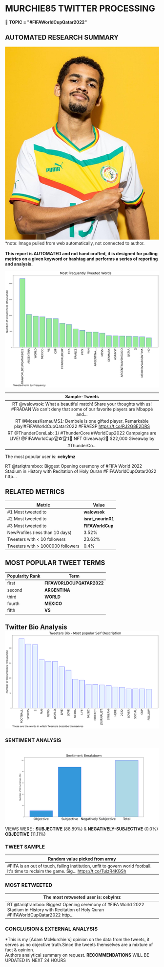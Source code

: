 # MURCHIE85 TWITTER PROCESSING 
&#x1F34E; **TOPIC = "#FIFAWorldCupQatar2022"**

## AUTOMATED RESEARCH SUMMARY

![image](assets/2022-11-26hashtagImage.png)*note: Image pulled from web automatically, not connected to author.
<br></br>
<b> This report is AUTOMATED and not hand crafted, it is designed for pulling metrics on a given keyword or hashtag and performs a series of reporting and analysis.</b>



![image](assets/2022-11-26TWEETS.png)



|                **Sample-Tweets**        |
| :-------------: |
| RT @walowsok: What a beautiful match! Share your thoughts with us! #FRADAN We can't deny that some of our favorite players are Mbappé and… |
| RT @MosesKamauMS1: Dembele is one gifted player. Remarkable play!#FIFAWorldCupQatar2022 #FRAESP https://t.co/RJ2G8E2DRS |
| RT @ThunderCoreLab: 1/ #ThunderCore #WorldCup2022 Campaigns are LIVE! @FIFAWorldCup🏆⚽️🏆1⃣ NFT Giveaway2⃣ $22,000 Giveaway by #ThunderCo… |

The most popular user is: **cebylmz**
<div class="alert alert-block alert-danger"> RT @tariqtramboo: Biggest Opening ceremony of #FIFA World 2022 Stadium in History with Recitation of Holy Quran #FIFAWorldCupQatar2022 http…</div>

## RELATED METRICS<br>
| Metric | Value |
| ------------- | ------------- |
| #1 Most tweeted to  | **walowsok** |
| #2 Most tweeted to  | **israt_nourin01** |
| #3 Most tweeted to  | **FIFAWorldCup** |
| NewProfiles (less than 10 days) | 3.52%  |
| Tweeters with < 10 followers  | 23.62%|
| Tweeters with > 1000000 followers  | 0.4%  |



## MOST POPULAR TWEET TERMS 


| Popularity Rank  | Term |
| ------------- | ------------- |
| first  | **FIFAWORLDCUPQATAR2022**  |
| second  | **ARGENTINA**  |
| third  | **WORLD** |
| fourth  | **MEXICO**  |
| fifth  | **VS**  |


## Twitter Bio Analysis![image](assets/2022-11-26BIO.png)
### SENTIMENT ANALYSIS
![image](assets/2022-11-26sentiment.png)
VIEWS WERE : **SUBJECTIVE**  (88.89%) & **NEGATIVELY-SUBJECTIVE** (0.0%) **OBJECTIVE** (11.11%)

### TWEET SAMPLE 
| Random value picked from array |
| ------------- |
|#FIFA is an out of touch, failing institution, unfit to govern world football. It's time to reclaim the game. Sig… https://t.co/TuizR4KGSh |

### MOST RETWEETED 

| The most retweeted user is: **cebylmz**  |
| ------------- |
| RT @tariqtramboo: Biggest Opening ceremony of #FIFA World 2022 Stadium in History with Recitation of Holy Quran #FIFAWorldCupQatar2022 http… |

### CONCLUSION & EXTERNAL ANALYSIS

*This is my [Adam McMurchie`s] opinion on the data from the tweets, it serves as no objective truth.Since the tweets themselves are a mixture of fact & opinion.<br>
Authors analytical summary on request.
**RECOMMENDATIONS** WILL BE UPDATED IN NEXT  24 HOURS <br>